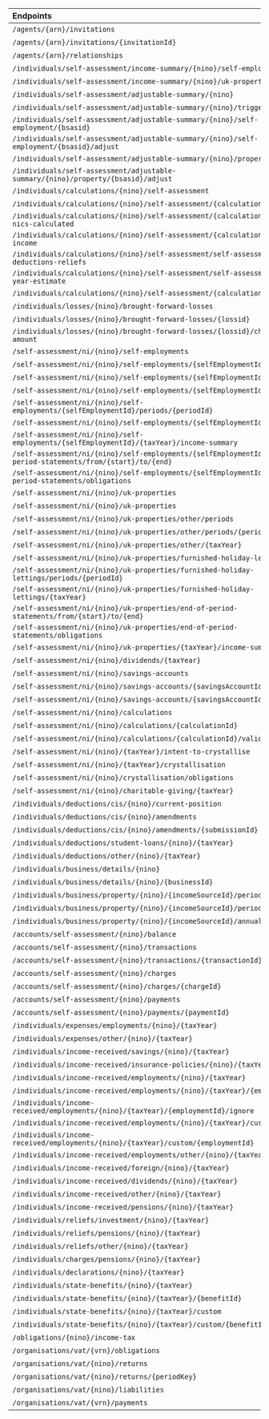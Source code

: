 |Endpoints|POST|GET|PUT|DELETE|
|:--------|----|---|---|------|
|```/agents/{arn}/invitations```|●|●|||
|```/agents/{arn}/invitations/{invitationId}```||●||●|
|```/agents/{arn}/relationships```|●||||
|```/individuals/self-assessment/income-summary/{nino}/self-employment```||●|||
|```/individuals/self-assessment/income-summary/{nino}/uk-property```||●|||
|```/individuals/self-assessment/adjustable-summary/{nino}```||●|||
|```/individuals/self-assessment/adjustable-summary/{nino}/trigger```|●||||
|```/individuals/self-assessment/adjustable-summary/{nino}/self-employment/{bsasid}```||●|||
|```/individuals/self-assessment/adjustable-summary/{nino}/self-employment/{bsasid}/adjust```|●|●|||
|```/individuals/self-assessment/adjustable-summary/{nino}/property/{bsasid}```||●|||
|```/individuals/self-assessment/adjustable-summary/{nino}/property/{bsasid}/adjust```|●|●|||
|```/individuals/calculations/{nino}/self-assessment```|●|●|||
|```/individuals/calculations/{nino}/self-assessment/{calculationId}```||●|||
|```/individuals/calculations/{nino}/self-assessment/{calculationId}/income-tax-nics-calculated```||●|||
|```/individuals/calculations/{nino}/self-assessment/{calculationId}/taxable-income```||●|||
|```/individuals/calculations/{nino}/self-assessment/self-assessment/allowances-deductions-reliefs```||●|||
|```/individuals/calculations/{nino}/self-assessment/self-assessment/end-of-year-estimate```||●|||
|```/individuals/calculations/{nino}/self-assessment/{calculationId}/messages```||●|||
|```/individuals/losses/{nino}/brought-forward-losses```|●|●|||
|```/individuals/losses/{nino}/brought-forward-losses/{lossid}```||●||●|
|```/individuals/losses/{nino}/brought-forward-losses/{lossid}/change-loss-amount```|●||||
|```/self-assessment/ni/{nino}/self-employments```|●|●|||
|```/self-assessment/ni/{nino}/self-employments/{selfEmploymentId}```||●|||
|```/self-assessment/ni/{nino}/self-employments/{selfEmploymentId}/obligations```||●|||
|```/self-assessment/ni/{nino}/self-employments/{selfEmploymentId}/periods```|●|●|||
|```/self-assessment/ni/{nino}/self-employments/{selfEmploymentId}/periods/{periodId}```||●|●||
|```/self-assessment/ni/{nino}/self-employments/{selfEmploymentId}/{taxYear}```||●|●||
|```/self-assessment/ni/{nino}/self-employments/{selfEmploymentId}/{taxYear}/income-summary```||●|||
|```/self-assessment/ni/{nino}/self-employments/{selfEmploymentId}/end-of-period-statements/from/{start}/to/{end}```|●||||
|```/self-assessment/ni/{nino}/self-employments/{selfEmploymentId}/end-of-period-statements/obligations```||●|||
|```/self-assessment/ni/{nino}/uk-properties```|●|●|||
|```/self-assessment/ni/{nino}/uk-properties```||●|||
|```/self-assessment/ni/{nino}/uk-properties/other/periods```|●|●|||
|```/self-assessment/ni/{nino}/uk-properties/other/periods/{periodID}```||●|●||
|```/self-assessment/ni/{nino}/uk-properties/other/{taxYear}```||●|●||
|```/self-assessment/ni/{nino}/uk-properties/furnished-holiday-lettings/periods```|●|●|||
|```/self-assessment/ni/{nino}/uk-properties/furnished-holiday-lettings/periods/{periodId}```||●|●||
|```/self-assessment/ni/{nino}/uk-properties/furnished-holiday-lettings/{taxYear}```||●|●||
|```/self-assessment/ni/{nino}/uk-properties/end-of-period-statements/from/{start}/to/{end}```|●||||
|```/self-assessment/ni/{nino}/uk-properties/end-of-period-statements/obligations```||●|||
|```/self-assessment/ni/{nino}/uk-properties/{taxYear}/income-summary```||●|||
|```/self-assessment/ni/{nino}/dividends/{taxYear}```||●|●||
|```/self-assessment/ni/{nino}/savings-accounts```|●|●|||
|```/self-assessment/ni/{nino}/savings-accounts/{savingsAccountId}```||●|||
|```/self-assessment/ni/{nino}/savings-accounts/{savingsAccountId}/{taxYear}```||●|●||
|```/self-assessment/ni/{nino}/calculations```|●||||
|```/self-assessment/ni/{nino}/calculations/{calculationId}```||●|||
|```/self-assessment/ni/{nino}/calculations/{calculationId}/validation-messages```||●|||
|```/self-assessment/ni/{nino}/{taxYear}/intent-to-crystallise```|●||||
|```/self-assessment/ni/{nino}/{taxYear}/crystallisation```|●||||
|```/self-assessment/ni/{nino}/crystallisation/obligations```||●|||
|```/self-assessment/ni/{nino}/charitable-giving/{taxYear}```||●|●||
|```/individuals/deductions/cis/{nino}/current-position```||●|||
|```/individuals/deductions/cis/{nino}/amendments```|●||||
|```/individuals/deductions/cis/{nino}/amendments/{submissionId}```|||●|●|
|```/individuals/deductions/student-loans/{nino}/{taxYear}```||●|●|●|
|```/individuals/deductions/other/{nino}/{taxYear}```||●|●|●|
|```/individuals/business/details/{nino}```||●|||
|```/individuals/business/details/{nino}/{businessId}```||●|||
|```/individuals/business/property/{nino}/{incomeSourceId}/period```|●|●|||
|```/individuals/business/property/{nino}/{incomeSourceId}/period/{submissionId}```||●|●||
|```/individuals/business/property/{nino}/{incomeSourceId}/annual/{taxYear}```||●|●|●|
|```/accounts/self-assessment/{nino}/balance```||●|||
|```/accounts/self-assessment/{nino}/transactions```||●|||
|```/accounts/self-assessment/{nino}/transactions/{transactionId}```||●|||
|```/accounts/self-assessment/{nino}/charges```||●|||
|```/accounts/self-assessment/{nino}/charges/{chargeId}```||●|||
|```/accounts/self-assessment/{nino}/payments```||●|||
|```/accounts/self-assessment/{nino}/payments/{paymentId}```||●|||
|```/individuals/expenses/employments/{nino}/{taxYear}```||●|●|●|
|```/individuals/expenses/other/{nino}/{taxYear}```||●|●|●|
|```/individuals/income-received/savings/{nino}/{taxYear}```||●|●|●|
|```/individuals/income-received/insurance-policies/{nino}/{taxYear}```||●|●|●|
|```/individuals/income-received/employments/{nino}/{taxYear}```||●|||
|```/individuals/income-received/employments/{nino}/{taxYear}/{employmentId}```||●|●|●|
|```/individuals/income-received/employments/{nino}/{taxYear}/{employmentId}/ignore```|||●||
|```/individuals/income-received/employments/{nino}/{taxYear}/custom```|●||||
|```/individuals/income-received/employments/{nino}/{taxYear}/custom/{employmentId}```|||●|●|
|```/individuals/income-received/employments/other/{nino}/{taxYear}```||●|●|●|
|```/individuals/income-received/foreign/{nino}/{taxYear}```||●|●|●|
|```/individuals/income-received/dividends/{nino}/{taxYear}```||●|●|●|
|```/individuals/income-received/other/{nino}/{taxYear}```||●|●|●|
|```/individuals/income-received/pensions/{nino}/{taxYear}```||●|●|●|
|```/individuals/reliefs/investment/{nino}/{taxYear}```||●|●|●|
|```/individuals/reliefs/pensions/{nino}/{taxYear}```||●|●|●|
|```/individuals/reliefs/other/{nino}/{taxYear}```||●|●|●|
|```/individuals/charges/pensions/{nino}/{taxYear}```||●|●|●|
|```/individuals/declarations/{nino}/{taxYear}```||●|●|●|
|```/individuals/state-benefits/{nino}/{taxYear}```||●|||
|```/individuals/state-benefits/{nino}/{taxYear}/{benefitId}```|||●||
|```/individuals/state-benefits/{nino}/{taxYear}/custom```|●||||
|```/individuals/state-benefits/{nino}/{taxYear}/custom/{benefitId}```|||●|●|
|```/obligations/{nino}/income-tax```||●|||
|```/organisations/vat/{vrn}/obligations```||●|||
|```/organisations/vat/{nino}/returns```|●||||
|```/organisations/vat/{nino}/returns/{periodKey}```||●|||
|```/organisations/vat/{nino}/liabilities```||●|||
|```/organisations/vat/{vrn}/payments```||●|||